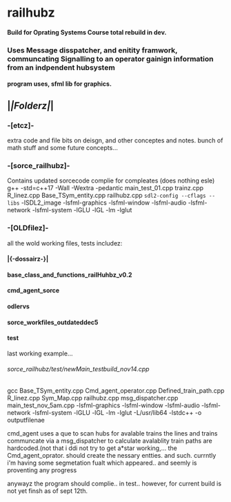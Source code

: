 
# railhubz
#### Build for Oprating Systems Course total rebuild in dev.
### Uses Message disspatcher, and enitity framwork, communcating Signalling to an operator gainign information from an indpendent hubsystem 
#### program uses, sfml lib for graphics.



## |_|Folderz|_|
### -[etcz]-
extra code and file bits on deisgn, and other conceptes and notes.
bunch of math stuff and some future concepts...

### -[sorce_railhubz]-

Contains updated sorcecode
complie for compleates (does nothing esle)
g++ -std=c++17  -Wall -Wextra -pedantic  main_test_01.cpp  trainz.cpp R_linez.cpp Base_TSym_entity.cpp railhubz.cpp   `sdl2-config --cflags --libs` -lSDL2_image -lsfml-graphics -lsfml-window -lsfml-audio -lsfml-network -lsfml-system -lGLU -lGL -lm -lglut

### -[OLDfilez]-
all the wold working files, tests
includez:

#### |{-dossairz-}|

#### base_class_and_functions_railHuhbz_v0.2
#### cmd_agent_sorce 	
#### odlervs 
#### sorce_workfiles_outdateddec5
#### test

last working example...
###### sorce_railhubz/test/newMain_testbuild_nov14.cpp
gcc Base_TSym_entity.cpp Cmd_agent_operator.cpp Defined_train_path.cpp R_linez.cpp Sym_Map.cpp
railhubz.cpp msg_dispatcher.cpp main_test_nov_5am.cpp
-lsfml-graphics -lsfml-window -lsfml-audio -lsfml-network -lsfml-system -lGLU -lGL -lm -lglut -L/usr/lib64 -lstdc++ -o outputfilenae

cmd_agent uses a que to scan hubs for avalable trains
the lines and trains communcate via a msg_dispatcher to calculate avalablity
train paths are hardcoded.(not that i ddi not try to get a*star working,...
the Cmd_agent_oprator. should create the nessary entties. and such.
currntly i'm having some segmetation fualt which appeared.. and seemly is proventing any progress

anywayz 
the program should complie.. in test.. however, for current  build is not yet finsh
as of sept 12th. 




